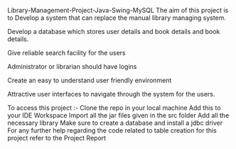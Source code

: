 Library-Management-Project-Java-Swing-MySQL
The aim of this project is to
Develop a system that can replace the manual library managing system.

Develop a database which stores user details and book details and book details.

Give reliable search facility for the users

Administrator or librarian should have logins

Create an easy to understand user friendly environment

Attractive user interfaces to navigate through the system for the users.

To access this project :-
Clone the repo in your local machine
Add this to your IDE Workspace
Import all the jar files given in the src folder
Add all the necessary library
Make sure to create a database and install a jdbc driver
For any further help regarding the code related to table creation for this project refer to the Project Report
